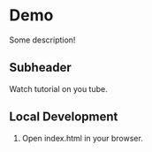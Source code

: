 # Demo

Some description!

## Subheader

Watch tutorial on you tube.

## Local Development

1. Open index.html in your browser.
